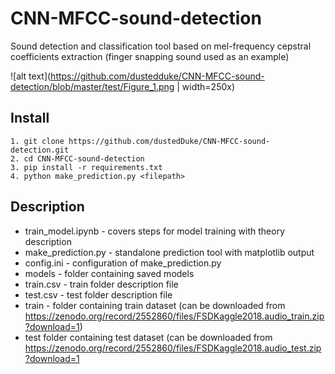 # CNN-MFCC-sound-detection
Sound detection and classification tool based on mel-frequency cepstral coefficients extraction
(finger snapping sound used as an example)

![alt text](https://github.com/dustedduke/CNN-MFCC-sound-detection/blob/master/test/Figure_1.png | width=250x)

## Install
```shell
1. git clone https://github.com/dustedDuke/CNN-MFCC-sound-detection.git
2. cd CNN-MFCC-sound-detection
3. pip install -r requirements.txt
4. python make_prediction.py <filepath>
```

## Description
* train_model.ipynb - covers steps for model training with theory description
* make_prediction.py - standalone prediction tool with matplotlib output
* config.ini - configuration of make_prediction.py
* models - folder containing saved models
* train.csv - train folder description file
* test.csv - test folder description file
* train - folder containing train dataset 
(can be downloaded from https://zenodo.org/record/2552860/files/FSDKaggle2018.audio_train.zip?download=1)
* test folder containing test dataset 
(can be downloaded from https://zenodo.org/record/2552860/files/FSDKaggle2018.audio_test.zip?download=1

